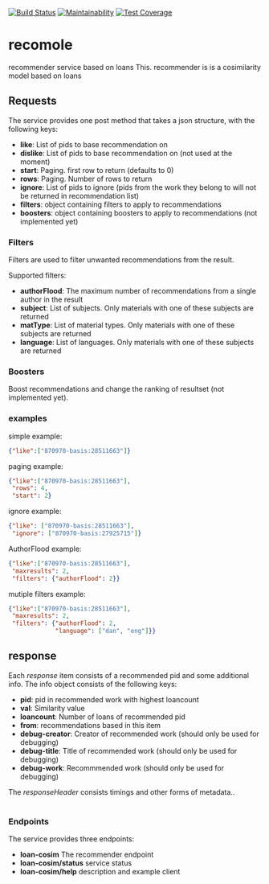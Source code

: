 [![Build Status](https://travis-ci.org/DBCDK/recomole.svg?branch=master)](https://travis-ci.org/DBCDK/recomole)
[![Maintainability](https://api.codeclimate.com/v1/badges/04ad2e6e98561fafb864/maintainability)](https://codeclimate.com/github/DBCDK/recomole/maintainability)
[![Test Coverage](https://api.codeclimate.com/v1/badges/04ad2e6e98561fafb864/test_coverage)](https://codeclimate.com/github/DBCDK/recomole/test_coverage)

# recomole #

recommender service based on loans
This. recommender is is a cosimilarity model based on loans

## Requests
The service provides one post method that takes a json structure, with the following keys:

* **like**: List of pids to base recommendation on
* **dislike**: List of pids to base recommendation on (not used at the moment)
* **start**: Paging. first row to return (defaults to 0)
* **rows**: Paging. Number of rows to return
* **ignore**: List of pids to ignore (pids from the work they belong to will not be returned in recommendation list)
* **filters**: object containing filters to apply to recommendations
* **boosters**: object containing boosters to apply to recommendations (not implemented yet)

### Filters
Filters are used to filter unwanted recommendations from the result.

Supported filters:

* **authorFlood**: The maximum number of recommendations from a single author in the result
* **subject**: List of subjects. Only materials with one of these subjects are returned
* **matType**: List of material types. Only materials with one of these subjects are returned
* **language**: List of languages. Only materials with one of these subjects are returned

### Boosters
Boost recommendations and change the ranking of resultset (not implemented yet).

### examples

simple example:
```json
{"like":["870970-basis:28511663"]}
```

paging example:
```json
{"like":["870970-basis:28511663"],
 "rows": 4,
 "start": 2}
```

ignore example:
```json
{"like": ["870970-basis:28511663"],
 "ignore": ["870970-basis:27925715"]}
```
 
AuthorFlood example:
```json
{"like":["870970-basis:28511663"],
 "maxresults": 2,
 "filters": {"authorFlood": 2}}
```

mutiple filters example:
```json
{"like":["870970-basis:28511663"],
 "maxresults": 2,
 "filters": {"authorFlood": 2,
             "language": ["dan", "eng"]}}
```

## response
Each *response* item consists of a recommended pid and some additional info.
The info object consists of the following keys:

* **pid**: pid in recommended work with highest loancount
* **val**: Similarity value
* **loancount**: Number of loans of recommended pid
* **from**: recommendations based in this item
* **debug-creator**: Creator of recommended work (should only be used for debugging)
* **debug-title**: Title of recommended work (should only be used for debugging)
* **debug-work**: Recommmended work (should only be used for debugging)
    
The *responseHeader* consists timings and other forms of metadata..</br></br>

### Endpoints

The service provides three endpoints:

* **loan-cosim** The recommender endpoint
* **loan-cosim/status** service status
* **loan-cosim/help** description and example client
